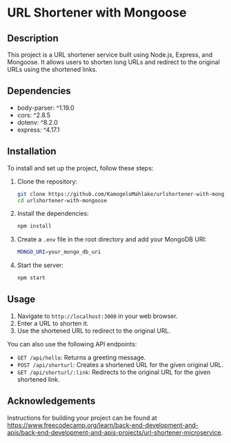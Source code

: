 # URL Shortener with Mongoose
## Description

This project is a URL shortener service built using Node.js, Express, and Mongoose. It allows users to shorten long URLs and redirect to the original URLs using the shortened links.

## Dependencies

- body-parser: ^1.19.0
- cors: ^2.8.5
- dotenv: ^8.2.0
- express: ^4.17.1

## Installation

To install and set up the project, follow these steps:

1. Clone the repository:
   ```sh
   git clone https://github.com/KamogeloMahlake/urlshortener-with-mongoose.git
   cd urlshortener-with-mongoose
   ```

2. Install the dependencies:
   ```sh
   npm install
   ```

3. Create a `.env` file in the root directory and add your MongoDB URI:
   ```sh
   MONGO_URI=your_mongo_db_uri
   ```

4. Start the server:
   ```sh
   npm start
   ```

## Usage

1. Navigate to `http://localhost:3000` in your web browser.
2. Enter a URL to shorten it.
3. Use the shortened URL to redirect to the original URL.

You can also use the following API endpoints:

- `GET /api/hello`: Returns a greeting message.
- `POST /api/shorturl`: Creates a shortened URL for the given original URL.
- `GET /api/shorturl/:link`: Redirects to the original URL for the given shortened link.

## Acknowledgements

Instructions for building your project can be found at https://www.freecodecamp.org/learn/back-end-development-and-apis/back-end-development-and-apis-projects/url-shortener-microservice.
